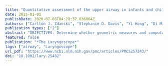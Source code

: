 ```yaml
---
title: "Quantitative assessment of the upper airway in infants and children with subglottic stenosis"
date: 2015-01-01
publishDate: 2020-07-08T04:28:37.836864Z
authors: ["Carlton J. Zdanski", "Stephanie D. Davis", "Yi Hong", "Di Miao", "Cory Quammen", "Sorin Mitran", "Bradley Davis", "Marc Niethammer", "Julia S. Kimbell", "Elizabeth Pitkin", "Jason Fine", "Lynn Fordham", "Bradley Vaughn", "Richard Superfine"]
publication_types: ["2"]
abstract: "OBJECTIVES: Determine whether geometric measures and computational fluid dynamic modeling (CFD) derived from medical imaging are effective diagnostic and treatment planning tools for pediatric subglottic stenosis (SGS). STUDY DESIGN: Retrospective chart and imaging review. SETTING: Tertiary Care Hospital SUBJECTS AND METHODS: CT scans of children (n=17) with SGS were analyzed by geometric and (CFD) methods. Polysomnograms (n=15) were also analyzed. CT&rsquo;s were also analyzed by age/weight flow normalization and comparison to an Atlas created from normal CT&rsquo;s. Five geometric, seven CFD, and five PSG measures were analyzed to determine their correlation with which patients received surgery subsequent to the CT/PSG dataset versus those who did not. Statistical analysis was performed using a two-sample t-test with Bonferroni correction and area under the curve analysis. RESULTS: Two geometric indices and one CFD measure were significant for determining which children with SGS received surgery. Polysomnography was less helpful in this determination. Optimal cutoffs for these values were determined from this dataset. CONCLUSIONS: A number of geometric and CFD variables were sensitive at determining which patients with SGS received surgical intervention versus those who did not. Polysomnography was less helpful in making this determination. Discrete, quantitative assessment of the pediatric airway was performed, yielding preliminary data regarding possible objective thresholds for surgical versus non-surgical treatment of disease. This study is limited by its small, retrospective, single institution nature; further studies to validate these findings and possibly optimize treatment threshold recommendations are warranted."
featured: false
publication: "*The Laryngoscope*"
tags: ["airway", "Laryngoscope"]
url_pdf: "https://www.ncbi.nlm.nih.gov/pmc/articles/PMC5257243/"
doi: "10.1002/lary.25482"
---
```


